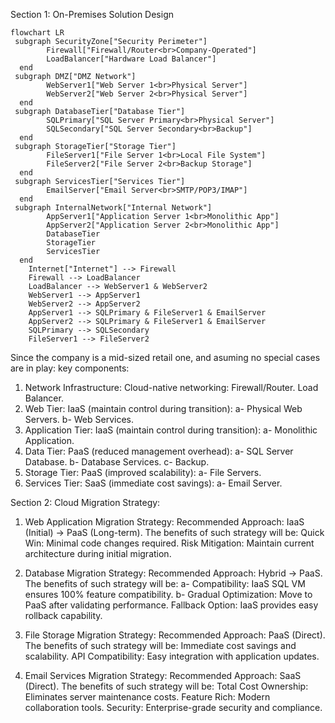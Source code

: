 Section 1: On-Premises Solution Design


```mermaid
flowchart LR
 subgraph SecurityZone["Security Perimeter"]
        Firewall["Firewall/Router<br>Company-Operated"]
        LoadBalancer["Hardware Load Balancer"]
  end
 subgraph DMZ["DMZ Network"]
        WebServer1["Web Server 1<br>Physical Server"]
        WebServer2["Web Server 2<br>Physical Server"]
  end
 subgraph DatabaseTier["Database Tier"]
        SQLPrimary["SQL Server Primary<br>Physical Server"]
        SQLSecondary["SQL Server Secondary<br>Backup"]
  end
 subgraph StorageTier["Storage Tier"]
        FileServer1["File Server 1<br>Local File System"]
        FileServer2["File Server 2<br>Backup Storage"]
  end
 subgraph ServicesTier["Services Tier"]
        EmailServer["Email Server<br>SMTP/POP3/IMAP"]
  end
 subgraph InternalNetwork["Internal Network"]
        AppServer1["Application Server 1<br>Monolithic App"]
        AppServer2["Application Server 2<br>Monolithic App"]
        DatabaseTier
        StorageTier
        ServicesTier
  end
    Internet["Internet"] --> Firewall
    Firewall --> LoadBalancer
    LoadBalancer --> WebServer1 & WebServer2
    WebServer1 --> AppServer1
    WebServer2 --> AppServer2
    AppServer1 --> SQLPrimary & FileServer1 & EmailServer
    AppServer2 --> SQLPrimary & FileServer1 & EmailServer
    SQLPrimary --> SQLSecondary
    FileServer1 --> FileServer2

```
Since the company is a mid-sized retail one, and asuming no special cases are in play:
key components:
1. Network Infrastructure: Cloud-native networking:
   Firewall/Router.
   Load Balancer. 
2. Web Tier: IaaS (maintain control during transition):
a-   Physical Web Servers.
b-   Web Services.
3. Application Tier: IaaS (maintain control during transition):
a-   Monolithic Application.
4. Data Tier: PaaS (reduced management overhead):
a-   SQL Server Database.
b-   Database Services.
c-   Backup.
5. Storage Tier: PaaS (improved scalability):
a-    File Servers.
6. Services Tier: SaaS (immediate cost savings):
a-    Email Server.

    

Section 2: Cloud Migration Strategy:

1. Web Application Migration Strategy:
Recommended Approach: IaaS (Initial) → PaaS (Long-term).
The benefits of such strategy will be:
Quick Win: Minimal code changes required.
Risk Mitigation: Maintain current architecture during initial migration.

2. Database Migration Strategy:
Recommended Approach: Hybrid → PaaS.
The benefits of such strategy will be:
a- Compatibility: IaaS SQL VM ensures 100% feature compatibility.
b- Gradual Optimization: Move to PaaS after validating performance.
Fallback Option: IaaS provides easy rollback capability.

3. File Storage Migration Strategy:
Recommended Approach: PaaS (Direct).
The benefits of such strategy will be:
Immediate cost savings and scalability.
API Compatibility: Easy integration with application updates.

4. Email Services Migration Strategy:
Recommended Approach: SaaS (Direct).
The benefits of such strategy will be:
Total Cost Ownership: Eliminates server maintenance costs.
Feature Rich: Modern collaboration tools.
Security: Enterprise-grade security and compliance.









